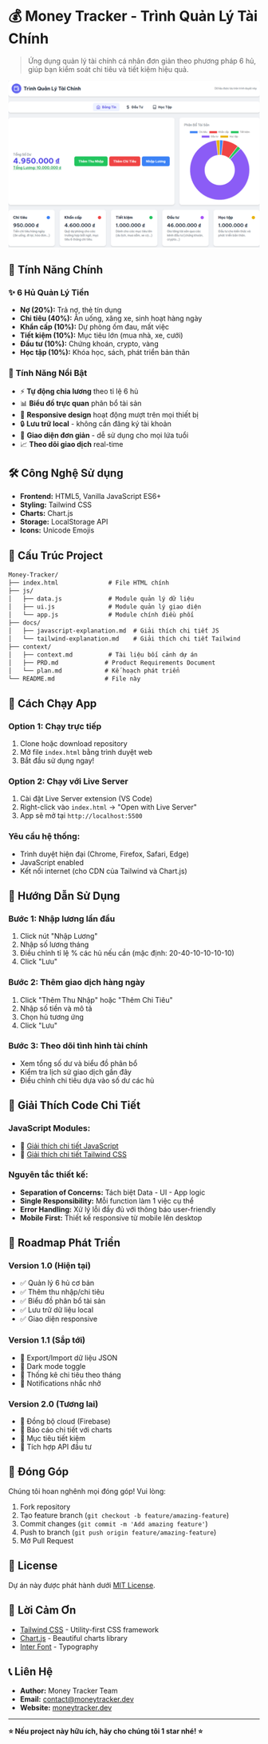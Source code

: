 # 💰 Money Tracker - Trình Quản Lý Tài Chính

> Ứng dụng quản lý tài chính cá nhân đơn giản theo phương pháp 6 hủ, giúp bạn kiểm soát chi tiêu và tiết kiệm hiệu quả.

![Money Tracker Screenshot](assets/Screenshot%202025-08-05%20102540.png)

## 🎯 **Tính Năng Chính**

### ✨ **6 Hủ Quản Lý Tiền**
- **Nợ (20%):** Trả nợ, thẻ tín dụng
- **Chi tiêu (40%):** Ăn uống, xăng xe, sinh hoạt hàng ngày
- **Khẩn cấp (10%):** Dự phòng ốm đau, mất việc
- **Tiết kiệm (10%):** Mục tiêu lớn (mua nhà, xe, cưới)
- **Đầu tư (10%):** Chứng khoán, crypto, vàng
- **Học tập (10%):** Khóa học, sách, phát triển bản thân

### 🚀 **Tính Năng Nổi Bật**
- ⚡ **Tự động chia lương** theo tỉ lệ 6 hủ
- 📊 **Biểu đồ trực quan** phân bổ tài sản
- 📱 **Responsive design** hoạt động mượt trên mọi thiết bị
- 🔒 **Lưu trữ local** - không cần đăng ký tài khoản
- 🎨 **Giao diện đơn giản** - dễ sử dụng cho mọi lứa tuổi
- 📈 **Theo dõi giao dịch** real-time

## 🛠️ **Công Nghệ Sử dụng**

- **Frontend:** HTML5, Vanilla JavaScript ES6+
- **Styling:** Tailwind CSS
- **Charts:** Chart.js
- **Storage:** LocalStorage API
- **Icons:** Unicode Emojis

## 📁 **Cấu Trúc Project**

```
Money-Tracker/
├── index.html              # File HTML chính
├── js/
│   ├── data.js             # Module quản lý dữ liệu
│   ├── ui.js               # Module quản lý giao diện
│   └── app.js              # Module chính điều phối
├── docs/
│   ├── javascript-explanation.md  # Giải thích chi tiết JS
│   └── tailwind-explanation.md    # Giải thích chi tiết Tailwind
├── context/
│   ├── context.md          # Tài liệu bối cảnh dự án
│   ├── PRD.md             # Product Requirements Document
│   └── plan.md            # Kế hoạch phát triển
└── README.md              # File này
```

## 🚀 **Cách Chạy App**

### **Option 1: Chạy trực tiếp**
1. Clone hoặc download repository
2. Mở file `index.html` bằng trình duyệt web
3. Bắt đầu sử dụng ngay!

### **Option 2: Chạy với Live Server**
1. Cài đặt Live Server extension (VS Code)
2. Right-click vào `index.html` → "Open with Live Server"
3. App sẽ mở tại `http://localhost:5500`

### **Yêu cầu hệ thống:**
- Trình duyệt hiện đại (Chrome, Firefox, Safari, Edge)
- JavaScript enabled
- Kết nối internet (cho CDN của Tailwind và Chart.js)

## 📖 **Hướng Dẫn Sử Dụng**

### **Bước 1: Nhập lương lần đầu**
1. Click nút "Nhập Lương"
2. Nhập số lương tháng
3. Điều chỉnh tỉ lệ % các hủ nếu cần (mặc định: 20-40-10-10-10-10)
4. Click "Lưu"

### **Bước 2: Thêm giao dịch hàng ngày**
1. Click "Thêm Thu Nhập" hoặc "Thêm Chi Tiêu"
2. Nhập số tiền và mô tả
3. Chọn hủ tương ứng
4. Click "Lưu"

### **Bước 3: Theo dõi tình hình tài chính**
- Xem tổng số dư và biểu đồ phân bổ
- Kiểm tra lịch sử giao dịch gần đây
- Điều chỉnh chi tiêu dựa vào số dư các hủ

## 🧠 **Giải Thích Code Chi Tiết**

### **JavaScript Modules:**
- 📄 [Giải thích chi tiết JavaScript](docs/javascript-explanation.md)
- 🎨 [Giải thích chi tiết Tailwind CSS](docs/tailwind-explanation.md)

### **Nguyên tắc thiết kế:**
- **Separation of Concerns:** Tách biệt Data - UI - App logic
- **Single Responsibility:** Mỗi function làm 1 việc cụ thể
- **Error Handling:** Xử lý lỗi đầy đủ với thông báo user-friendly
- **Mobile First:** Thiết kế responsive từ mobile lên desktop

## 🎯 **Roadmap Phát Triển**

### **Version 1.0 (Hiện tại)**
- ✅ Quản lý 6 hủ cơ bản
- ✅ Thêm thu nhập/chi tiêu
- ✅ Biểu đồ phân bổ tài sản
- ✅ Lưu trữ dữ liệu local
- ✅ Giao diện responsive

### **Version 1.1 (Sắp tới)**
- 🔄 Export/Import dữ liệu JSON
- 🔄 Dark mode toggle
- 🔄 Thống kê chi tiêu theo tháng
- 🔄 Notifications nhắc nhở

### **Version 2.0 (Tương lai)**
- 🔮 Đồng bộ cloud (Firebase)
- 🔮 Báo cáo chi tiết với charts
- 🔮 Mục tiêu tiết kiệm
- 🔮 Tích hợp API đầu tư

## 🤝 **Đóng Góp**

Chúng tôi hoan nghênh mọi đóng góp! Vui lòng:

1. Fork repository
2. Tạo feature branch (`git checkout -b feature/amazing-feature`)
3. Commit changes (`git commit -m 'Add amazing feature'`)
4. Push to branch (`git push origin feature/amazing-feature`)
5. Mở Pull Request

## 📝 **License**

Dự án này được phát hành dưới [MIT License](LICENSE).

## 🙏 **Lời Cảm Ơn**

- [Tailwind CSS](https://tailwindcss.com/) - Utility-first CSS framework
- [Chart.js](https://www.chartjs.org/) - Beautiful charts library
- [Inter Font](https://fonts.google.com/specimen/Inter) - Typography

## 📞 **Liên Hệ**

- **Author:** Money Tracker Team
- **Email:** contact@moneytracker.dev
- **Website:** [moneytracker.dev](https://moneytracker.dev)

---

**⭐ Nếu project này hữu ích, hãy cho chúng tôi 1 star nhé! ⭐**
